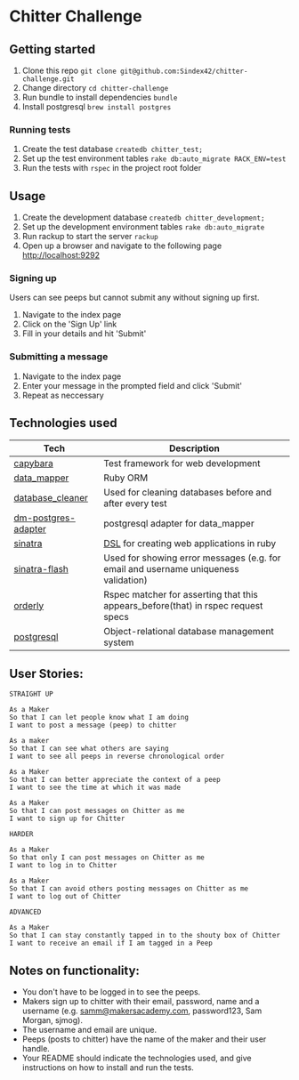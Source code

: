 Chitter Challenge
=================

## Getting started

1. Clone this repo `git clone git@github.com:Sindex42/chitter-challenge.git`
2. Change directory `cd chitter-challenge`
3. Run bundle to install dependencies `bundle`
4. Install postgresql `brew install postgres`

### Running tests

1. Create the test database `createdb chitter_test;`
2. Set up the test environment tables `rake db:auto_migrate RACK_ENV=test`
3. Run the tests with `rspec` in the project root folder

## Usage

1. Create the development database `createdb chitter_development;`
2. Set up the development environment tables `rake db:auto_migrate`
3. Run rackup to start the server `rackup`
4. Open up a browser and navigate to the following page [http://localhost:9292](http://localhost:9292)

### Signing up

Users can see peeps but cannot submit any without signing up first.

1. Navigate to the index page
2. Click on the 'Sign Up' link
3. Fill in your details and hit 'Submit'

### Submitting a message

1. Navigate to the index page
2. Enter your message in the prompted field and click 'Submit'
3. Repeat as neccessary

## Technologies used

Tech | Description
------------- |-------------
[capybara](https://github.com/teamcapybara/capybara) | Test framework for web development
[data_mapper](http://datamapper.org/) | Ruby ORM |
[database_cleaner](https://github.com/DatabaseCleaner/database_cleaner) | Used for cleaning databases before and after every test
[dm-postgres-adapter](https://github.com/datamapper/dm-postgres-adapter) | postgresql adapter for data_mapper
[sinatra](http://sinatrarb.com/) | [DSL](https://en.wikipedia.org/wiki/Domain-specific_language) for creating web applications in ruby
[sinatra-flash](https://github.com/SFEley/sinatra-flash) | Used for showing error messages (e.g. for email and username uniqueness validation)
[orderly](https://github.com/jmondo/orderly) | Rspec matcher for asserting that this appears_before(that) in rspec request specs
[postgresql](https://www.postgresql.org/) | Object-relational database management system


User Stories:
-------
```
STRAIGHT UP

As a Maker
So that I can let people know what I am doing  
I want to post a message (peep) to chitter

As a maker
So that I can see what others are saying  
I want to see all peeps in reverse chronological order

As a Maker
So that I can better appreciate the context of a peep
I want to see the time at which it was made

As a Maker
So that I can post messages on Chitter as me
I want to sign up for Chitter

HARDER

As a Maker
So that only I can post messages on Chitter as me
I want to log in to Chitter

As a Maker
So that I can avoid others posting messages on Chitter as me
I want to log out of Chitter

ADVANCED

As a Maker
So that I can stay constantly tapped in to the shouty box of Chitter
I want to receive an email if I am tagged in a Peep
```

Notes on functionality:
------

* You don't have to be logged in to see the peeps.
* Makers sign up to chitter with their email, password, name and a username (e.g. samm@makersacademy.com, password123, Sam Morgan, sjmog).
* The username and email are unique.
* Peeps (posts to chitter) have the name of the maker and their user handle.
* Your README should indicate the technologies used, and give instructions on how to install and run the tests.
